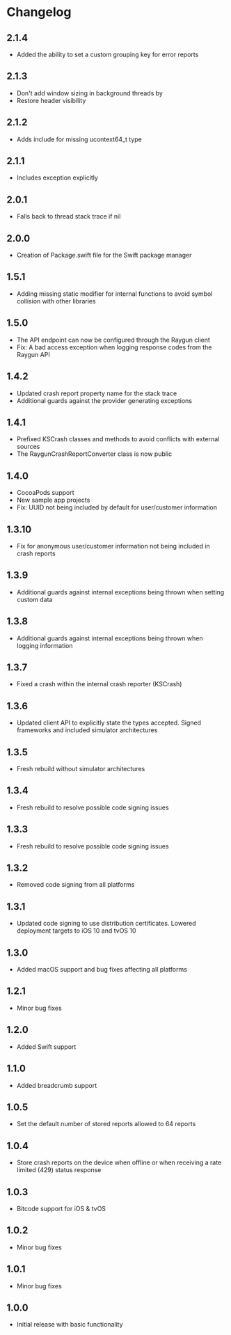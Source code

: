 # Changelog

## 2.1.4

- Added the ability to set a custom grouping key for error reports

## 2.1.3

- Don't add window sizing in background threads by
- Restore header visibility

## 2.1.2

- Adds include for missing ucontext64_t type

## 2.1.1

- Includes exception explicitly

## 2.0.1

- Falls back to thread stack trace if nil

## 2.0.0

- Creation of Package.swift file for the Swift package manager

## 1.5.1

- Adding missing static modifier for internal functions to avoid symbol collision with other libraries

## 1.5.0

- The API endpoint can now be configured through the Raygun client
- Fix: A bad access exception when logging response codes from the Raygun API

## 1.4.2

- Updated crash report property name for the stack trace
- Additional guards against the provider generating exceptions

## 1.4.1

- Prefixed KSCrash classes and methods to avoid conflicts with external sources
- The RaygunCrashReportConverter class is now public

## 1.4.0

- CocoaPods support
- New sample app projects
- Fix: UUID not being included by default for user/customer information

## 1.3.10

- Fix for anonymous user/customer information not being included in crash reports

## 1.3.9

- Additional guards against internal exceptions being thrown when setting custom data

## 1.3.8

- Additional guards against internal exceptions being thrown when logging information

## 1.3.7

- Fixed a crash within the internal crash reporter (KSCrash)

## 1.3.6

- Updated client API to explicitly state the types accepted. Signed frameworks and included simulator architectures

## 1.3.5

- Fresh rebuild without simulator architectures

## 1.3.4

- Fresh rebuild to resolve possible code signing issues

## 1.3.3

- Fresh rebuild to resolve possible code signing issues

## 1.3.2

- Removed code signing from all platforms

## 1.3.1

- Updated code signing to use distribution certificates. Lowered deployment targets to iOS 10 and tvOS 10

## 1.3.0

- Added macOS support and bug fixes affecting all platforms

## 1.2.1

- Minor bug fixes

## 1.2.0

- Added Swift support

## 1.1.0

- Added breadcrumb support

## 1.0.5

- Set the default number of stored reports allowed to 64 reports

## 1.0.4

- Store crash reports on the device when offline or when receiving a rate limited (429) status response

## 1.0.3

- Bitcode support for iOS & tvOS

## 1.0.2

- Minor bug fixes

## 1.0.1

- Minor bug fixes

## 1.0.0

- Initial release with basic functionality
